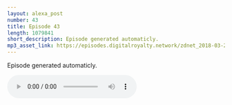 ```yaml
---
layout: alexa_post
number: 43
title: Episode 43
length: 1079841
short_description: Episode generated automaticly.
mp3_asset_link: https://episodes.digitalroyalty.network/zdnet_2018-03-26_01-00-03.mp3
---
```


Episode generated automaticly.

<audio controls>
    <source src="{{ page.mp3_asset_link }}" type="audio/mpeg">
</audio>